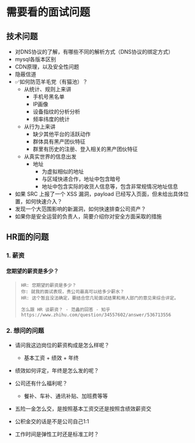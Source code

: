 # 需要看的面试问题

## 技术问题

-   对DNS协议的了解，有哪些不同的解析方式（DNS协议的绑定方式）
-   mysql各版本区别
-   CDN原理，以及安全性问题
-   隐蔽信道
-   ✅如何防范羊毛党（有猫池）？
    -   从统计、规则上来讲
        -   手机号黑名单
        -   IP画像
        -   设备指纹的分析分析
        -   频率纬度的统计
    -   从行为上来讲
        -   缺少其他平台的活跃动作
        -   群体具有黑产团伙特征
        -   群里有历史的注册、登入相关的黑产团伙特征
    -   从真实世界的信息出发
        -   地址
            -   为虚拟相似的地址
            -   与区域快递合作，地址中包含暗号
            -   地址中包含实际的收货人信息等，包含非常规情况地址信息
-   如果 SRC 上报了一个 XSS 漏洞，payload 已经写入页面，但未给出具体位置，如何快速介入？
-   发现一个大范围影响的新漏洞，如何快速排查公司资产？
-   如果你是安全运营的负责人，简要介绍你对安全方面采取的措施



## HR面的问题

### 1. 薪资

#### 您期望的薪资是多少？

>   ```text
>   HR: 您期望的薪资是多少？
>   你: 就我的面试表现，贵公司最高可以给多少薪水？
>   HR: 这个暂且没法确定，要结合您几轮面试结果和用人部门的意见来综合评定。
>   
>   怎么跟 HR 谈薪资？ - 范蠡的回答 - 知乎
>   https://www.zhihu.com/question/34557602/answer/536713556
>   ```



### 2. 想问的问题

-   请问我这边岗位的薪资构成是怎么样呢？
    -   基本工资 + 绩效 + 年终
-   绩效如何评定，年终是怎么发的呢？

-   公司还有什么福利呢？
    -   餐补、车补、通讯补贴、加班费等等

-   五险一金怎么交，是按照基本工资交还是按照含绩效薪资交
-   公积金交的话是不是公司自己1:1
-   工作时间是弹性工时还是标准工时？